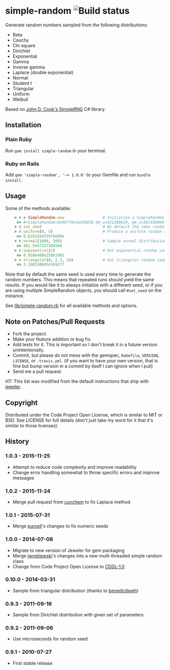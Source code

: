 # simple-random ![Build status](https://travis-ci.com/ealdent/simple-random.svg?branch=master)

Generate random numbers sampled from the following distributions:

* Beta
* Cauchy
* Chi square
* Dirichlet
* Exponential
* Gamma
* Inverse gamma
* Laplace (double exponential)
* Normal
* Student t
* Triangular
* Uniform
* Weibull

Based on [John D. Cook's SimpleRNG](http://www.codeproject.com/KB/recipes/SimpleRNG.aspx) C# library.

## Installation

### Plain Ruby

Run `gem install simple-random` in your terminal.

### Ruby on Rails

Add `gem 'simple-random', '~> 1.0.0'` to your Gemfile and run `bundle install`.


## Usage

Some of the methods available:

``` ruby
    > r = SimpleRandom.new                 # Initialize a SimpleRandom instance
     => #<SimpleRandom:0x007f9e3ad58010 @m_w=521288629, @m_z=362436069>
    > r.set_seed                           # By default the same random seed is used, so we change it
    > r.uniform(0, 5)                      # Produce a uniform random sample from the open interval (lower, upper).
     => 0.6353204359766096
    > r.normal(1000, 200)                  # Sample normal distribution with given mean and standard deviation
     => 862.5447157384566
    > r.exponential(2)                     # Get exponential random sample with specified mean
     => 0.9386480625062965
    > r.triangular(0, 2.5, 10)             # Get triangular random sample with specified lower limit, mode, upper limit
     => 3.1083306054169277
```

Note that by default the same seed is used every time to generate the random numbers.  This means that repeated runs should yield the same results.  If you would like it to always initialize with a different seed, or if you are using multiple SimpleRandom objects, you should call `#set_seed` on the instance.

See [lib/simple-random.rb](lib/simple-random/simple_random.rb) for all available methods and options.


## Note on Patches/Pull Requests

* Fork the project.
* Make your feature addition or bug fix.
* Add tests for it. This is important so I don't break it in a future version unintentionally.
* Commit, but please do not mess with the gemspec, `Rakefile`, `VERSION`, `LICENSE`, or `.travis.yml`.
  (if you want to have your own version, that is fine but bump version in a commit by itself I can ignore when I pull)
* Send me a pull request.

HT: This list was modified from the default instructions that ship with [jeweler](https://github.com/technicalpickles/jeweler).

## Copyright

Distributed under the Code Project Open License, which is similar to MIT or BSD.  See LICENSE for full details (don't just take my word for it that it's similar to those licenses).

## History

### 1.0.3 - 2015-11-25
* Attempt to reduce code complexity and improve readability
* Change error handling somewhat to throw specific errors and improve messages

### 1.0.2 - 2015-11-24
* Merge pull request from [cunchem](https://github.com/cunchem) to fix Laplace method

### 1.0.1 - 2015-07-31
* Merge [purcell](https://github.com/purcell)'s changes to fix numeric seeds

### 1.0.0 - 2014-07-08
* Migrate to new version of Jeweler for gem packaging
* Merge [jwroblewski](https://github.com/jwroblewski)'s changes into a new multi-threaded simple random class
* Change from Code Project Open License to [CDDL-1.0](http://opensource.org/licenses/CDDL-1.0)

### 0.10.0 - 2014-03-31
* Sample from triangular distribution (thanks to [benedictleejh](https://github.com/benedictleejh))

### 0.9.3 - 2011-09-16
* Sample from Dirichlet distribution with given set of parameters

### 0.9.2 - 2011-09-06
* Use microseconds for random seed

### 0.9.1 - 2010-07-27
* First stable release
